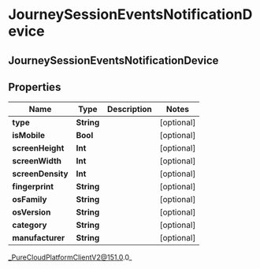 # JourneySessionEventsNotificationDevice

## JourneySessionEventsNotificationDevice

## Properties

|Name | Type | Description | Notes|
|------------ | ------------- | ------------- | -------------|
| **type** | **String** |  | [optional] |
| **isMobile** | **Bool** |  | [optional] |
| **screenHeight** | **Int** |  | [optional] |
| **screenWidth** | **Int** |  | [optional] |
| **screenDensity** | **Int** |  | [optional] |
| **fingerprint** | **String** |  | [optional] |
| **osFamily** | **String** |  | [optional] |
| **osVersion** | **String** |  | [optional] |
| **category** | **String** |  | [optional] |
| **manufacturer** | **String** |  | [optional] |



_PureCloudPlatformClientV2@151.0.0_
